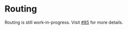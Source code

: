 # Routing

Routing is still work-in-progress. Visit [#85](https://github.com/sycamore-rs/sycamore/issues/85) for more details.
